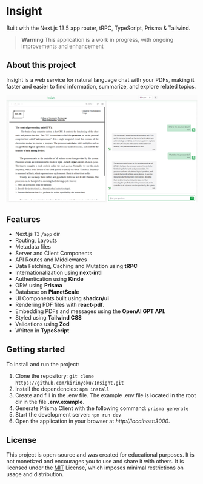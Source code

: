 # Insight

Built with the Next.js 13.5 app router, tRPC, TypeScript, Prisma & Tailwind.

> **Warning**
> This application is a work in progress, with ongoing improvements and enhancement

## About this project

Insight is a web service for natural language chat with your PDFs, making it faster and easier to find information, summarize, and explore related topics.

![Project Preview](https://raw.githubusercontent.com/kirinyoku/Insight/main/public/preview.webp)

## Features

- Next.js 13 `/app` dir
- Routing, Layouts
- Metadata files
- Server and Client Components
- API Routes and Middlewares
- Data Fetching, Caching and Mutation using **tRPC**
- Internationalization using **next-intl**
- Authentication using **Kinde**
- ORM using **Prisma**
- Database on **PlanetScale**
- UI Components built using **shadcn/ui**
- Rendering PDF files with **react-pdf**.
- Embedding PDFs and messages using the **OpenAI GPT API**.
- Styled using **Tailwind CSS**
- Validations using **Zod**
- Written in **TypeScript**

## Getting started

To install and run the project:

1. Clone the repository: `git clone https://github.com/kirinyoku/Insight.git`
2. Install the dependencies: `npm install`
3. Create and fill in the .env file. The example .env file is located in the root dir in the file **.env.example**.
4. Generate Prisma Client with the following command: `prisma generate`
5. Start the development server: `npm run dev`
6. Open the application in your browser at _http://localhost:3000_.

## License

This project is open-source and was created for educational purposes. It is not monetized and encourages you to use and share it with others. It is licensed under the [MIT](https://choosealicense.cm/licenses/mit/) License, which imposes minimal restrictions on usage and distribution.
